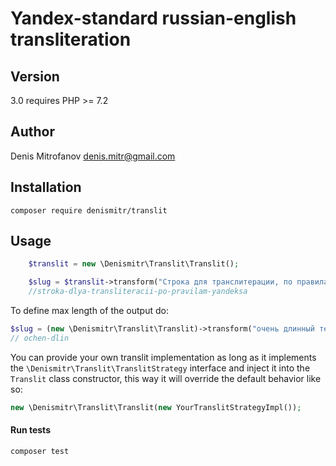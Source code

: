 # Yandex-standard russian-english transliteration

## Version 
3.0
requires PHP >= 7.2

## Author
Denis Mitrofanov <denis.mitr@gmail.com>

## Installation
```
composer require denismitr/translit
```

## Usage
```php
    $translit = new \Denismitr\Translit\Translit();

    $slug = $translit->transform("Строка для транслитерации, по правилам Яндекс!");
    //stroka-dlya-transliteracii-po-pravilam-yandeksa
```

To define max length of the output do:
```php
$slug = (new \Denismitr\Translit\Translit)->transform("очень длинный текст...", 10);
// ochen-dlin
```

You can provide your own translit implementation as long as it implements the 
`\Denismitr\Translit\TranslitStrategy` interface
and inject it into the `Translit` class constructor, this way it will override the default behavior like so:
```php
new \Denismitr\Translit\Translit(new YourTranslitStrategyImpl());
```

#### Run tests
```bash
composer test
```
